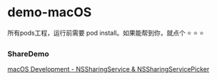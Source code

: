 # demo-macOS

所有pods工程，运行前需要 pod install。如果能帮到你，就点个 ⭐️ ⭐️ ⭐️ 

### ShareDemo

[macOS Development - NSSharingService & NSSharingServicePicker](https://www.jianshu.com/p/c9fd1811b96f)

